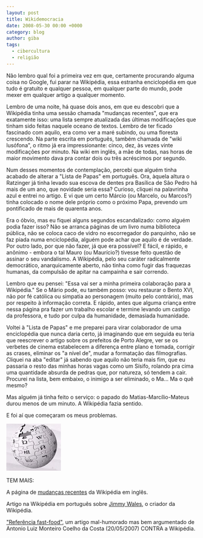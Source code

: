 ```yaml
---
layout: post
title: Wikidemocracia
date: 2008-05-30 00:00 +0000
category: blog
author: giba
tags:
  - cibercultura
  - religião
---
```


Não lembro qual foi a primeira vez em que, certamente procurando alguma coisa no Google, fui parar na Wikipédia, essa estranha enciclopédia em que tudo é gratuito e qualquer pessoa, em qualquer parte do mundo, pode mexer em qualquer artigo a qualquer momento.

Lembro de uma noite, há quase dois anos, em que eu descobri que a Wikipédia tinha uma sessão chamada "mudanças recentes", que era exatamente isso: uma lista sempre atualizada das últimas modificações que tinham sido feitas naquele oceano de textos. Lembro de ter ficado fascinado com aquilo, era como ver a maré subindo, ou uma floresta crescendo. Na parte escrita em português, também chamada de "wiki lusófona", o ritmo já era impressionante: cinco, dez, às vezes vinte modificações por minuto. Na wiki em inglês, a mãe de todas, nas horas de maior movimento dava pra contar dois ou três acréscimos por segundo.

Num desses momentos de contemplação, percebi que alguém tinha acabado de alterar a "Lista de Papas" em português. Ora, àquela altura o Ratzinger já tinha levado sua escova de dentes pra Basílica de São Pedro há mais de um ano, que novidade seria essa? Curioso, cliquei na palavrinha azul e entrei no artigo. E vi que um certo Márcio (ou Marcelo, ou Marcos?) tinha colocado o nome dele próprio como o próximo Papa, prevendo um pontificado de mais de quarenta anos.

Era o óbvio, mas eu fiquei alguns segundos escandalizado: como alguém podia fazer isso? Não se arranca páginas de um livro numa biblioteca pública, não se coloca caco de vidro no escorregador do parquinho, não se faz piada numa enciclopédia, alguém pode achar que aquilo é de verdade. Por outro lado, por que não fazer, já que era possível? E fácil, e rápido, e anônimo - embora o tal Mauro (ou Maurício?) tivesse feito questão de assinar o seu vandalismo. A Wikipédia, pelo seu caráter radicalmente democrático, anarquicamente aberto, não tinha como fugir das fraquezas humanas, da compulsão de apitar na campainha e sair correndo.

Lembro que eu pensei: "Essa vai ser a minha primeira colaboração para a Wikipédia." Se o Mário pode, eu também posso: vou restaurar o Bento XVI, não por fé católica ou simpatia ao personagem (muito pelo contrário), mas por respeito à informação correta. E rápido, antes que alguma criança entre nessa página pra fazer um trabalho escolar e termine levando um castigo da professora, e tudo por culpa da humanidade, demasiada humanidade.

Voltei à "Lista de Papas" e me preparei para virar colaborador de uma enciclopédia que nunca daria certo, já imaginando que em seguida eu teria que reescrever o artigo sobre os prefeitos de Porto Alegre, ver se os verbetes de cinema estabelecem a diferença entre plano e tomada, corrigir as crases, eliminar os "a nível de", mudar a formatação das filmografias. Cliquei na aba "editar" já sabendo que aquilo não teria mais fim, que eu passaria o resto das minhas horas vagas como um Sísifo, rolando pra cima uma quantidade absurda de pedras que, por natureza, só tendem a cair. Procurei na lista, bem embaixo, o inimigo a ser eliminado, o Ma... Ma o quê mesmo?

Mas alguém já tinha feito o serviço: o papado do Matias-Marcílio-Mateus durou menos de um minuto. A Wikipédia fazia sentido.

E foi aí que começaram os meus problemas.

![](/uploads/wikipedia.jpg)

TEM MAIS:

A página de [mudanças recentes](http://en.wikipedia.org/wiki/Special:RecentChanges) da Wikipédia em inglês.

Artigo na Wikipédia em português sobre [Jimmy Wales](http://pt.wikipedia.org/wiki/Jimmy_Wales), o criador da Wikipédia.

["Referência fast-food"](http://cartacapital.com.br/edicoes/2007/02/431/referencia-fast-food), um artigo mal-humorado mas bem argumentado de Antonio Luiz Monteiro Coelho da Costa (20/05/2007) CONTRA a Wikipédia.
